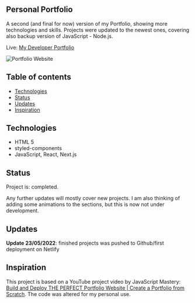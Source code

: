 ## Personal Portfolio

A second (and final for now) version of my Portfolio, showing more technologies and skills. Projects were updated to the newest ones, covering also backup version of JavaScript - Node.js.

Live: [My Developer Portfolio](https://aszczur-dev.netlify.app/)

![Portfolio Website](https://i.ibb.co/5Lq1mWS/portfolio.jpg)

## Table of contents
* [Technologies](#technologies)
* [Status](#status)
* [Updates](#updates)
* [Inspiration](#inspiration)

## Technologies
* HTML 5
* styled-components
* JavaScript, React, Next.js

## Status
Project is: completed.

Any further updates will mostly cover new projects. I am also thinking of adding some animations to the sections, but this is now not under development.

## Updates

**Update 23/05/2022**: finished projects was pushed to Github/first deployment on Netlify

## Inspiration

This project is based on a YouTube project video by JavaScript Mastery: [Build and Deploy THE PERFECT Portfolio Website | Create a Portfolio from Scratch](https://youtu.be/OPaLnMw2i_0). The code was altered for my personal use.
